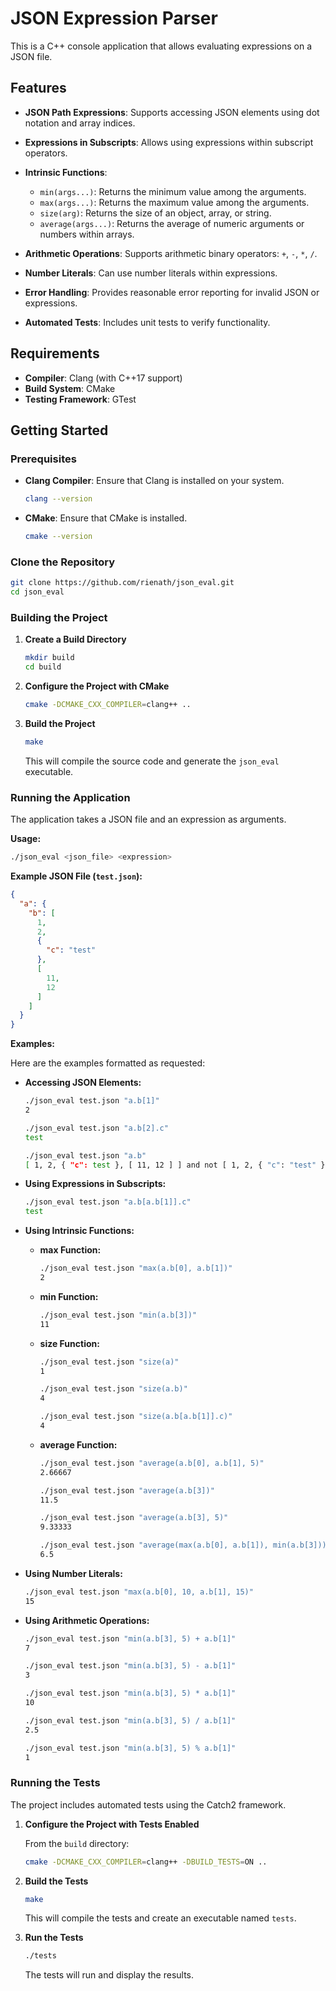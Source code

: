 # JSON Expression Parser

This is a C++ console application that allows evaluating expressions on a JSON file.

## Features

- **JSON Path Expressions**: Supports accessing JSON elements using dot notation and array indices.
- **Expressions in Subscripts**: Allows using expressions within subscript operators.
- **Intrinsic Functions**: 
  -  `min(args...)`: Returns the minimum value among the arguments.
  -  `max(args...)`: Returns the maximum value among the arguments.
  -  `size(arg)`: Returns the size of an object, array, or string.
  -  `average(args...)`: Returns the average of numeric arguments or numbers within arrays.

- **Arithmetic Operations**: Supports arithmetic binary operators: `+`, `-`, `*`, `/`.
- **Number Literals**: Can use number literals within expressions.
- **Error Handling**: Provides reasonable error reporting for invalid JSON or expressions.
- **Automated Tests**: Includes unit tests to verify functionality.

## Requirements

- **Compiler**: Clang (with C++17 support)
- **Build System**: CMake
- **Testing Framework**: GTest

## Getting Started

### Prerequisites

- **Clang Compiler**: Ensure that Clang is installed on your system.

  ```bash
  clang --version
  ```

- **CMake**: Ensure that CMake is installed.

  ```bash
  cmake --version
  ```

### Clone the Repository

```bash
git clone https://github.com/rienath/json_eval.git
cd json_eval
```

### Building the Project

1. **Create a Build Directory**

   ```bash
   mkdir build
   cd build
   ```

2. **Configure the Project with CMake**

   ```bash
   cmake -DCMAKE_CXX_COMPILER=clang++ ..
   ```

3. **Build the Project**

   ```bash
   make
   ```

   This will compile the source code and generate the `json_eval` executable.

### Running the Application

The application takes a JSON file and an expression as arguments.

**Usage:**

```bash
./json_eval <json_file> <expression>
```

**Example JSON File (`test.json`):**

```json
{
  "a": {
    "b": [
      1,
      2,
      {
        "c": "test"
      },
      [
        11,
        12
      ]
    ]
  }
}
```

**Examples:**

Here are the examples formatted as requested:

- **Accessing JSON Elements:**

  ```bash
  ./json_eval test.json "a.b[1]"
  2
  ```

  ```bash
  ./json_eval test.json "a.b[2].c"
  test
  ```

  ```bash
  ./json_eval test.json "a.b"
  [ 1, 2, { "c": test }, [ 11, 12 ] ] and not [ 1, 2, { "c": "test" } ]
  ```

- **Using Expressions in Subscripts:**

  ```bash
  ./json_eval test.json "a.b[a.b[1]].c"
  test
  ```

- **Using Intrinsic Functions:**

    - **max Function:**

      ```bash
      ./json_eval test.json "max(a.b[0], a.b[1])"
      2
      ```

    - **min Function:**

      ```bash
      ./json_eval test.json "min(a.b[3])"
      11
      ```

    - **size Function:**

      ```bash
      ./json_eval test.json "size(a)"
      1
      ```

      ```bash
      ./json_eval test.json "size(a.b)"
      4
      ```

      ```bash
      ./json_eval test.json "size(a.b[a.b[1]].c)"
      4
      ```

    - **average Function:**
        ```bash
      ./json_eval test.json "average(a.b[0], a.b[1], 5)"
      2.66667
      ```

      ```bash
      ./json_eval test.json "average(a.b[3])"
      11.5
      ```

      ```bash
      ./json_eval test.json "average(a.b[3], 5)"
      9.33333
      ```

      ```bash
      ./json_eval test.json "average(max(a.b[0], a.b[1]), min(a.b[3]))"
      6.5
      ```

- **Using Number Literals:**

  ```bash
  ./json_eval test.json "max(a.b[0], 10, a.b[1], 15)"
  15
  ```

- **Using Arithmetic Operations:**
    
    ```bash
    ./json_eval test.json "min(a.b[3], 5) + a.b[1]"
    7
    ```
    
    ```bash
    ./json_eval test.json "min(a.b[3], 5) - a.b[1]"
    3
    ```
    
    ```bash
    ./json_eval test.json "min(a.b[3], 5) * a.b[1]"
    10
    ```
    
    ```bash
    ./json_eval test.json "min(a.b[3], 5) / a.b[1]"
    2.5
    ```

    ```bash
    ./json_eval test.json "min(a.b[3], 5) % a.b[1]"
    1
    ```

### Running the Tests

The project includes automated tests using the Catch2 framework.

1. **Configure the Project with Tests Enabled**

   From the `build` directory:

   ```bash
   cmake -DCMAKE_CXX_COMPILER=clang++ -DBUILD_TESTS=ON ..
   ```

2. **Build the Tests**

   ```bash
   make
   ```

   This will compile the tests and create an executable named `tests`.

3. **Run the Tests**

   ```bash
   ./tests
   ```

   The tests will run and display the results.